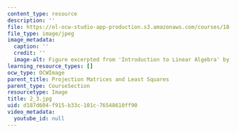 ```yaml
---
content_type: resource
description: ''
file: https://ol-ocw-studio-app-production.s3.amazonaws.com/courses/18-06sc-linear-algebra-fall-2011/d187d604f915b33c101c76548610ff90_2_3.jpg
file_type: image/jpeg
image_metadata:
  caption: ''
  credit: ''
  image-alt: Figure excerpted from 'Introduction to Linear Algebra' by G.S. Strang
learning_resource_types: []
ocw_type: OCWImage
parent_title: Projection Matrices and Least Squares
parent_type: CourseSection
resourcetype: Image
title: 2_3.jpg
uid: d187d604-f915-b33c-101c-76548610ff90
video_metadata:
  youtube_id: null
---
```

